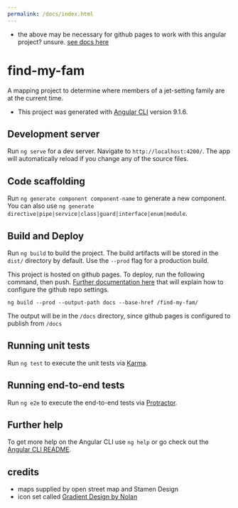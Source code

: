 ```yaml
---
permalink: /docs/index.html
---
```

* the above may be necessary for github pages to work with this angular project? unsure. [see docs here](https://stackoverflow.com/questions/43918286/github-pages-returns-readme-file-instead-of-index-html-cant-host-my-react-proj/53678354#53678354)

# find-my-fam
A mapping project to determine where members of a jet-setting family are at the current time.  
* This project was generated with [Angular CLI](https://github.com/angular/angular-cli) version 9.1.6.

## Development server

Run `ng serve` for a dev server. Navigate to `http://localhost:4200/`. The app will automatically reload if you change any of the source files.

## Code scaffolding

Run `ng generate component component-name` to generate a new component. You can also use `ng generate directive|pipe|service|class|guard|interface|enum|module`.

## Build and Deploy

Run `ng build` to build the project. The build artifacts will be stored in the `dist/` directory by default. Use the `--prod` flag for a production build.  

This project is hosted on github pages. To deploy, run the following command, then push. [Further documentation here](https://angular.io/guide/deployment#deploy-to-github-pages) that will explain how to configure the github repo settings.

```
ng build --prod --output-path docs --base-href /find-my-fam/
```

The output will be in the `/docs` directory, since github pages is configured to publish from `/docs`

## Running unit tests

Run `ng test` to execute the unit tests via [Karma](https://karma-runner.github.io).

## Running end-to-end tests

Run `ng e2e` to execute the end-to-end tests via [Protractor](http://www.protractortest.org/).

## Further help

To get more help on the Angular CLI use `ng help` or go check out the [Angular CLI README](https://github.com/angular/angular-cli/blob/master/README.md).

## credits
* maps supplied by open street map and Stamen Design
* icon set called [Gradient Design by Nolan](https://icons8.com/icons/nolan)